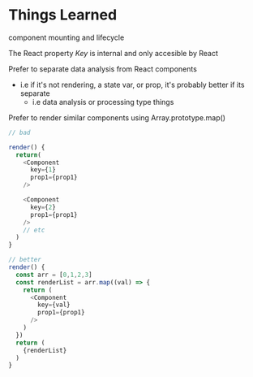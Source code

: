 # Things Learned

component mounting and lifecycle

The React property *Key* is internal and only accesible by React

Prefer to separate data analysis from React components
  - i.e if it's not rendering, a state var, or prop, it's probably better if its separate
    - i.e data analysis or processing type things

Prefer to render similar components using Array.prototype.map()
```js
// bad

render() {
  return(
    <Component
      key={1}
      prop1={prop1}
    />

    <Component
      key={2}
      prop1={prop1}
    />
    // etc
  )
}

// better
render() {
  const arr = [0,1,2,3]
  const renderList = arr.map((val) => {
    return (
      <Component
        key={val}
        prop1={prop1}
      />
    )
  })
  return (
    {renderList}
  )
}
```